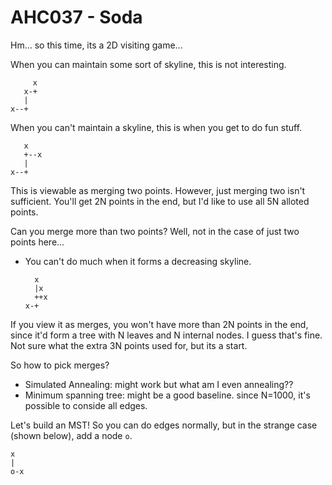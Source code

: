 # AHC037 - Soda

Hm... so this time, its a 2D visiting game...

When you can maintain some sort of skyline, this is not interesting.
```
     x
   x-+
   |
x--+
```

When you can't maintain a skyline, this is when you get to do fun stuff.
```
   x
   +--x
   |
x--+
```

This is viewable as merging two points. However, just merging two isn't
sufficient. You'll get 2N points in the end, but I'd like to use all 5N
alloted points.

Can you merge more than two points? Well, not in the case of just two points
here...
- You can't do much when it forms a decreasing skyline.
    ```
      x
      |x
      ++x
    x-+
    ```
If you view it as merges, you won't have more than 2N points in the end,
since it'd form a tree with N leaves and N internal nodes. I guess that's
fine. Not sure what the extra 3N points used for, but its a start.

So how to pick merges?
- Simulated Annealing: might work but what am I even annealing??
- Minimum spanning tree: might be a good baseline. since N=1000, it's possible
    to conside all edges.

Let's build an MST! So you can do edges normally, but in the strange case
(shown below), add a node `o`.
```
x
|
o-x
```

